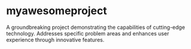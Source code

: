 # myawesomeproject
A groundbreaking project demonstrating the capabilities of cutting-edge technology. Addresses specific problem areas and enhances user experience through innovative features.
